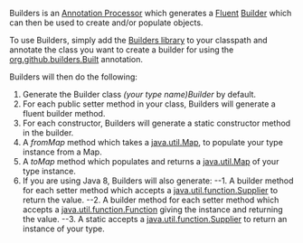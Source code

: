 Builders is an [Annotation Processor](http://docs.oracle.com/javase/7/docs/jdk/api/apt/mirror/com/sun/mirror/apt/AnnotationProcessor.html) which generates a [Fluent](http://en.wikipedia.org/wiki/Fluent_interface) [Builder](http://en.wikipedia.org/wiki/Builder_pattern) which can then be used to create and/or populate objects.

To use Builders, simply add the [Builders library](https://github.com/jexenberger/Builders) to your classpath and annotate the class you want to create a builder for using the [org.github.builders.Built](https://github.com/jexenberger/Builders/blob/master/src/main/java/org/github/builders/Built.java) annotation.

Builders will then do the following:
1. Generate the Builder class *(your type name)Builder* by default.
2. For each public setter method in your class, Builders will generate a fluent builder method.
3. For each constructor, Builders will generate a static constructor method in the builder.
4. A *fromMap* method which takes a [java.util.Map](http://docs.oracle.com/javase/7/docs/api/java/util/Map.html), to populate your type instance from a Map.
5. A *toMap* method which populates and returns a [java.util.Map](http://docs.oracle.com/javase/7/docs/api/java/util/Map.html) of your type instance.
6. If you are using Java 8, Builders will also generate:
--1. A builder method for each setter method which accepts a [java.util.function.Supplier](http://docs.oracle.com/javase/8/docs/api/java/util/function/Supplier.html) to return the value.
--2. A builder method for each setter method which accepts a [java.util.function.Function](http://docs.oracle.com/javase/8/docs/api/java/util/function/Function.html) giving the instance and returning the value.
--3. A static accepts a [java.util.function.Supplier](http://docs.oracle.com/javase/8/docs/api/java/util/function/Supplier.html) to return an instance of your type.

